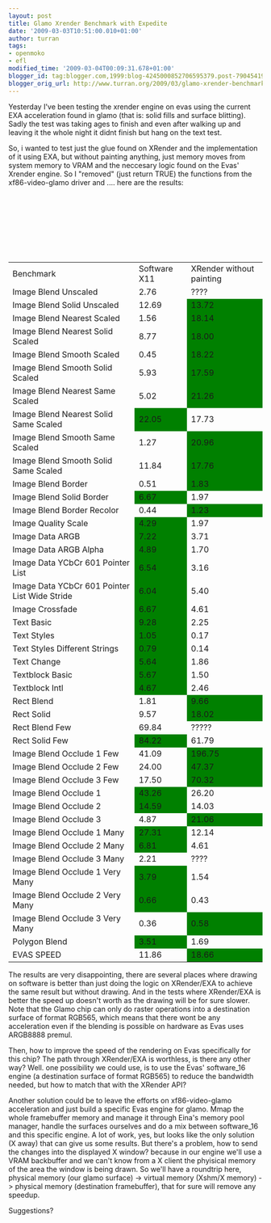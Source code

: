 ```yaml
---
layout: post
title: Glamo Xrender Benchmark with Expedite
date: '2009-03-03T10:51:00.010+01:00'
author: turran
tags:
- openmoko
- efl
modified_time: '2009-03-04T00:09:31.678+01:00'
blogger_id: tag:blogger.com,1999:blog-4245000852706595379.post-7904541954899473658
blogger_orig_url: http://www.turran.org/2009/03/glamo-xrender-benchmark-with-expedite.html
---
```


Yesterday I've been testing the xrender engine on evas using the current EXA acceleration found in glamo (that is: solid fills and surface blitting). Sadly the test was taking ages to finish and even after walking up and leaving it the whole night it didnt finish but hang on the text test.

So, i wanted to test just the glue found on XRender and the implementation of it using EXA, but without painting anything, just memory moves from system memory to VRAM and the neccesary logic found on the Evas' Xrender engine. So I "removed" (just return TRUE) the functions from the xf86-video-glamo driver and .... here are the results:

<table><tr><td>Benchmark</td><td>Software X11</td><td>XRender without painting</td></tr><tr><td>Image Blend Unscaled</td><td>2.76</td><td>????</td></tr><tr><td>Image Blend Solid Unscaled</td><td>12.69</td><td style="background-color: green">13.72</td></tr><tr><td>Image Blend Nearest Scaled</td><td>1.56</td><td style="background-color: green">18.14</td></tr><tr><td>Image Blend Nearest Solid Scaled</td><td>8.77</td><td style="background-color: green">18.00</td></tr><br /><tr><td>Image Blend Smooth Scaled</td><td>0.45</td><td style="background-color: green">18.22</td><br /></tr><tr><td>Image Blend Smooth Solid Scaled</td><td>5.93</td><td style="background-color: green">17.59</td></tr><tr><td>Image Blend Nearest Same Scaled</td><td>5.02</td><td style="background-color: green">21.26</td></tr><tr><td>Image Blend Nearest Solid Same Scaled</td> <td style="background-color: green">22.05</td><td>17.73</td></tr><tr><td>Image Blend Smooth Same Scaled</td><td>1.27</td><td style="background-color: green">20.96</td></tr><tr><td>Image Blend Smooth Solid Same Scaled</td><td>11.84</td><td style="background-color: green">17.76</td></tr><tr><br /> <td>Image Blend Border</td><td>0.51</td><td style="background-color: green">1.83</td></tr><tr><td>Image Blend Solid Border</td><td style="background-color: green">6.67</td><td>1.97</td></tr><tr><td>Image Blend Border Recolor</td><td>0.44</td><td style="background-color: green">1.23</td></tr><tr><td>Image Quality Scale</td><td style="background-color: green">4.29</td><br /> <td>1.97</td></tr><tr><td>Image Data ARGB</td><td style="background-color: green">7.22</td><td>3.71</td></tr><tr><td>Image Data ARGB Alpha</td><td style="background-color: green">4.89</td> <td>1.70</td></tr><tr><td>Image Data YCbCr 601 Pointer List</td><td style="background-color: green">6.54</td><td>3.16</td></tr><tr><td>Image Data YCbCr 601 Pointer List Wide Stride</td><td style="background-color: green">6.04</td><td>5.40</td></tr><tr><td>Image Crossfade</td><td style="background-color: green">6.67</td><td>4.61</td></tr><tr><td>Text Basic</td><td style="background-color: green">9.28</td><td>2.25</td></tr><tr><td>Text Styles</td><td style="background-color: green">1.05</td><td>0.17</td></tr><tr><td>Text Styles Different Strings</td><td style="background-color: green">0.79</td><td>0.14</td></tr><tr><td>Text Change</td><td style="background-color: green">5.64</td><td>1.86</td></tr><tr><td>Textblock Basic</td><td style="background-color: green">5.67</td><td>1.50</td></tr><tr><td>Textblock Intl</td><td style="background-color: green">4.67</td><td>2.46</td></tr><tr><td>Rect Blend</td><br /><td>1.81</td><td style="background-color: green">9.66</td></tr><tr><td>Rect Solid</td><td>9.57</td><td style="background-color: green">18.02</td></tr><tr><td>Rect Blend Few</td><td>69.84</td><td>?????</td></tr><tr><td>Rect Solid Few</td><td style="background-color: green">84.22</td><td>61.79</td></tr><tr><td>Image Blend Occlude 1 Few</td><td>41.09</td><td style="background-color: green">196.75</td></tr><tr><td>Image Blend Occlude 2 Few</td><td>24.00</td><td style="background-color: green">47.37</td></tr><tr><td>Image Blend Occlude 3 Few</td><td>17.50</td><td style="background-color: green">70.32</td></tr><tr><td>Image Blend Occlude 1</td><td style="background-color: green">43.26</td><td>26.20</td></tr><tr><td>Image Blend Occlude 2</td><td style="background-color: green">14.59</td><td>14.03</td></tr><tr><td>Image Blend Occlude 3</td><td>4.87</td><td style="background-color: green">21.06</td> <br /></tr><tr><td>Image Blend Occlude 1 Many</td><td style="background-color: green">27.31</td><td>12.14</td></tr><tr><td>Image Blend Occlude 2 Many</td><td style="background-color: green">6.81</td><td>4.61</td></tr><tr><td>Image Blend Occlude 3 Many</td><td>2.21</td><td>????</td></tr><tr><td>Image Blend Occlude 1 Very Many</td><td style="background-color: green">3.79</td><td>1.54</td></tr><tr><td>Image Blend Occlude 2 Very Many</td><td style="background-color: green">0.66</td><td>0.43</td></tr><tr><td>Image Blend Occlude 3 Very Many</td><td>0.36</td><td style="background-color: green">0.58</td></tr><tr><td>Polygon Blend</td><br /><td style="background-color: green">3.51</td><td>1.69</td></tr><tr><td>EVAS SPEED</td><td>11.86</td><td style="background-color: green">18.66</td></tr></table>

The results are very disappointing, there are several places where drawing on software is better than just doing the logic on XRender/EXA to achieve the same result but without drawing. And in the tests where XRender/EXA is better the speed up doesn't worth as the drawing will be for sure slower. Note that the Glamo chip can only do raster operations into a destination surface of format RGB565, which means that there wont be any acceleration even if the blending is possible on hardware as Evas uses ARGB8888 premul.

Then, how to improve the speed of the rendering on Evas specifically for this chip? The path through XRender/EXA is worthless, is there any other way? Well. one possibility we could use, is to use the Evas' software_16 engine (a destination surface of format RGB565) to reduce the bandwidth needed, but how to match that with the XRender API?

Another solution could be to leave the efforts on xf86-video-glamo acceleration and just build a specific Evas engine for glamo. Mmap the whole framebuffer memory and manage it through Eina's memory pool manager, handle the surfaces ourselves and do a mix between software_16 and this specific engine. A lot of work, yes, but looks like the only solution (X away) that can give us some results. But there's a problem, how to send the changes into the displayed X window? because in our engine we'll use a VRAM backbuffer and we can't know from a X client the phyisical memory of the area the window is being drawn. So we'll have a roundtrip here, physical memory (our glamo surface) -> virtual memory (Xshm/X memory) -> physical memory (destination framebuffer), that for sure will remove any speedup.

Suggestions?
